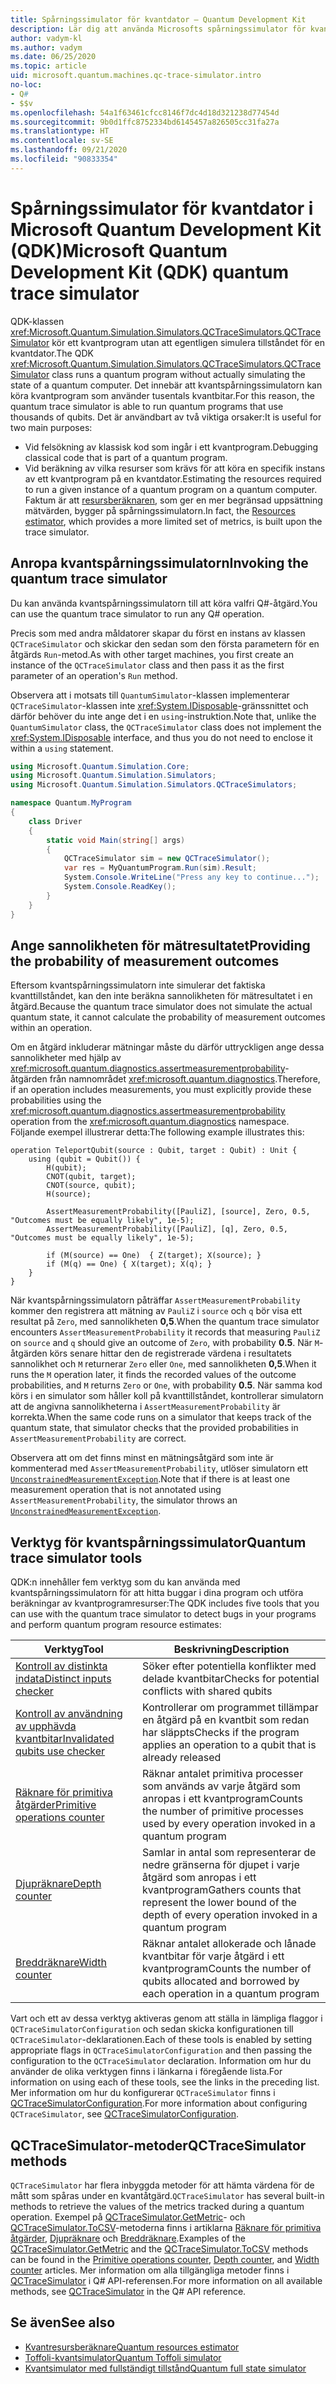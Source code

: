 ```yaml
---
title: Spårningssimulator för kvantdator – Quantum Development Kit
description: Lär dig att använda Microsofts spårningssimulator för kvantdatorer som felsöker klassisk kod och beräknar resurskraven för ett Q#-program.
author: vadym-kl
ms.author: vadym
ms.date: 06/25/2020
ms.topic: article
uid: microsoft.quantum.machines.qc-trace-simulator.intro
no-loc:
- Q#
- $$v
ms.openlocfilehash: 54a1f63461cfcc8146f7dc4d18d321238d77454d
ms.sourcegitcommit: 9b0d1ffc8752334bd6145457a826505cc31fa27a
ms.translationtype: HT
ms.contentlocale: sv-SE
ms.lasthandoff: 09/21/2020
ms.locfileid: "90833354"
---
```

# <a name="microsoft-quantum-development-kit-qdk-quantum-trace-simulator"></a><span data-ttu-id="cc513-103">Spårningssimulator för kvantdator i Microsoft Quantum Development Kit (QDK)</span><span class="sxs-lookup"><span data-stu-id="cc513-103">Microsoft Quantum Development Kit (QDK) quantum trace simulator</span></span>

<span data-ttu-id="cc513-104">QDK-klassen <xref:Microsoft.Quantum.Simulation.Simulators.QCTraceSimulators.QCTraceSimulator> kör ett kvantprogram utan att egentligen simulera tillståndet för en kvantdator.</span><span class="sxs-lookup"><span data-stu-id="cc513-104">The QDK <xref:Microsoft.Quantum.Simulation.Simulators.QCTraceSimulators.QCTraceSimulator> class runs a quantum program without actually simulating the state of a quantum computer.</span></span> <span data-ttu-id="cc513-105">Det innebär att kvantspårningssimulatorn kan köra kvantprogram som använder tusentals kvantbitar.</span><span class="sxs-lookup"><span data-stu-id="cc513-105">For this reason, the quantum trace simulator is able to run quantum programs that use thousands of qubits.</span></span>  <span data-ttu-id="cc513-106">Det är användbart av två viktiga orsaker:</span><span class="sxs-lookup"><span data-stu-id="cc513-106">It is useful for two main purposes:</span></span> 

* <span data-ttu-id="cc513-107">Vid felsökning av klassisk kod som ingår i ett kvantprogram.</span><span class="sxs-lookup"><span data-stu-id="cc513-107">Debugging classical code that is part of a quantum program.</span></span> 
* <span data-ttu-id="cc513-108">Vid beräkning av vilka resurser som krävs för att köra en specifik instans av ett kvantprogram på en kvantdator.</span><span class="sxs-lookup"><span data-stu-id="cc513-108">Estimating the resources required to run a given instance of a quantum program on a quantum computer.</span></span> <span data-ttu-id="cc513-109">Faktum är att [resursberäknaren](xref:microsoft.quantum.machines.resources-estimator), som ger en mer begränsad uppsättning mätvärden, bygger på spårningssimulatorn.</span><span class="sxs-lookup"><span data-stu-id="cc513-109">In fact, the [Resources estimator](xref:microsoft.quantum.machines.resources-estimator), which provides a more limited set of metrics, is built upon the trace simulator.</span></span>

## <a name="invoking-the-quantum-trace-simulator"></a><span data-ttu-id="cc513-110">Anropa kvantspårningssimulatorn</span><span class="sxs-lookup"><span data-stu-id="cc513-110">Invoking the quantum trace simulator</span></span>

<span data-ttu-id="cc513-111">Du kan använda kvantspårningssimulatorn till att köra valfri Q#-åtgärd.</span><span class="sxs-lookup"><span data-stu-id="cc513-111">You can use the quantum trace simulator to run any Q# operation.</span></span>

<span data-ttu-id="cc513-112">Precis som med andra måldatorer skapar du först en instans av klassen `QCTraceSimulator` och skickar den sedan som den första parametern för en åtgärds `Run`-metod.</span><span class="sxs-lookup"><span data-stu-id="cc513-112">As with other target machines, you first create an instance of the `QCTraceSimulator` class and then pass it as the first parameter of an operation's `Run` method.</span></span>

<span data-ttu-id="cc513-113">Observera att i motsats till `QuantumSimulator`-klassen implementerar `QCTraceSimulator`-klassen inte <xref:System.IDisposable>-gränssnittet och därför behöver du inte ange det i en `using`-instruktion.</span><span class="sxs-lookup"><span data-stu-id="cc513-113">Note that, unlike the `QuantumSimulator` class, the `QCTraceSimulator` class does not implement the <xref:System.IDisposable> interface, and thus you do not need to enclose it within a `using` statement.</span></span>

```csharp
using Microsoft.Quantum.Simulation.Core;
using Microsoft.Quantum.Simulation.Simulators;
using Microsoft.Quantum.Simulation.Simulators.QCTraceSimulators;

namespace Quantum.MyProgram
{
    class Driver
    {
        static void Main(string[] args)
        {
            QCTraceSimulator sim = new QCTraceSimulator();
            var res = MyQuantumProgram.Run(sim).Result;
            System.Console.WriteLine("Press any key to continue...");
            System.Console.ReadKey();
        }
    }
}
```

## <a name="providing-the-probability-of-measurement-outcomes"></a><span data-ttu-id="cc513-114">Ange sannolikheten för mätresultatet</span><span class="sxs-lookup"><span data-stu-id="cc513-114">Providing the probability of measurement outcomes</span></span>

<span data-ttu-id="cc513-115">Eftersom kvantspårningssimulatorn inte simulerar det faktiska kvanttillståndet, kan den inte beräkna sannolikheten för mätresultatet i en åtgärd.</span><span class="sxs-lookup"><span data-stu-id="cc513-115">Because the quantum trace simulator does not simulate the actual quantum state, it cannot calculate the probability of measurement outcomes within an operation.</span></span> 

<span data-ttu-id="cc513-116">Om en åtgärd inkluderar mätningar måste du därför uttryckligen ange dessa sannolikheter med hjälp av <xref:microsoft.quantum.diagnostics.assertmeasurementprobability>-åtgärden från namnområdet <xref:microsoft.quantum.diagnostics>.</span><span class="sxs-lookup"><span data-stu-id="cc513-116">Therefore, if an operation includes measurements, you must explicitly provide these probabilities using the <xref:microsoft.quantum.diagnostics.assertmeasurementprobability> operation from the <xref:microsoft.quantum.diagnostics> namespace.</span></span> <span data-ttu-id="cc513-117">Följande exempel illustrerar detta:</span><span class="sxs-lookup"><span data-stu-id="cc513-117">The following example illustrates this:</span></span>

```qsharp
operation TeleportQubit(source : Qubit, target : Qubit) : Unit {
    using (qubit = Qubit()) {
        H(qubit);
        CNOT(qubit, target);
        CNOT(source, qubit);
        H(source);

        AssertMeasurementProbability([PauliZ], [source], Zero, 0.5, "Outcomes must be equally likely", 1e-5);
        AssertMeasurementProbability([PauliZ], [q], Zero, 0.5, "Outcomes must be equally likely", 1e-5);

        if (M(source) == One)  { Z(target); X(source); }
        if (M(q) == One) { X(target); X(q); }
    }
}
```

<span data-ttu-id="cc513-118">När kvantspårningssimulatorn påträffar `AssertMeasurementProbability` kommer den registrera att mätning av `PauliZ` i `source` och `q` bör visa ett resultat på `Zero`, med sannolikheten **0,5**.</span><span class="sxs-lookup"><span data-stu-id="cc513-118">When the quantum trace simulator encounters `AssertMeasurementProbability` it records that measuring `PauliZ` on `source` and `q` should give an outcome of `Zero`, with probability **0.5**.</span></span> <span data-ttu-id="cc513-119">När `M`-åtgärden körs senare hittar den de registrerade värdena i resultatets sannolikhet och `M` returnerar `Zero` eller `One`, med sannolikheten **0,5**.</span><span class="sxs-lookup"><span data-stu-id="cc513-119">When it runs the `M` operation later, it finds the recorded values of the outcome probabilities, and `M` returns `Zero` or `One`, with probability **0.5**.</span></span> <span data-ttu-id="cc513-120">När samma kod körs i en simulator som håller koll på kvanttillståndet, kontrollerar simulatorn att de angivna sannolikheterna i `AssertMeasurementProbability` är korrekta.</span><span class="sxs-lookup"><span data-stu-id="cc513-120">When the same code runs on a simulator that keeps track of the quantum state, that simulator checks that the provided probabilities in `AssertMeasurementProbability` are correct.</span></span>

<span data-ttu-id="cc513-121">Observera att om det finns minst en mätningsåtgärd som inte är kommenterad med `AssertMeasurementProbability`, utlöser simulatorn ett [`UnconstrainedMeasurementException`](https://docs.microsoft.com/dotnet/api/microsoft.quantum.simulation.simulators.qctracesimulators.unconstrainedmeasurementexception).</span><span class="sxs-lookup"><span data-stu-id="cc513-121">Note that if there is at least one measurement operation that is not annotated using `AssertMeasurementProbability`, the simulator throws an [`UnconstrainedMeasurementException`](https://docs.microsoft.com/dotnet/api/microsoft.quantum.simulation.simulators.qctracesimulators.unconstrainedmeasurementexception).</span></span>

## <a name="quantum-trace-simulator-tools"></a><span data-ttu-id="cc513-122">Verktyg för kvantspårningssimulator</span><span class="sxs-lookup"><span data-stu-id="cc513-122">Quantum trace simulator tools</span></span>

<span data-ttu-id="cc513-123">QDK:n innehåller fem verktyg som du kan använda med kvantspårningssimulatorn för att hitta buggar i dina program och utföra beräkningar av kvantprogramresurser:</span><span class="sxs-lookup"><span data-stu-id="cc513-123">The QDK includes five tools that you can use with the quantum trace simulator to detect bugs in your programs and perform quantum program resource estimates:</span></span> 

|<span data-ttu-id="cc513-124">Verktyg</span><span class="sxs-lookup"><span data-stu-id="cc513-124">Tool</span></span> | <span data-ttu-id="cc513-125">Beskrivning</span><span class="sxs-lookup"><span data-stu-id="cc513-125">Description</span></span> |
|-----| -----|
|[<span data-ttu-id="cc513-126">Kontroll av distinkta indata</span><span class="sxs-lookup"><span data-stu-id="cc513-126">Distinct inputs checker</span></span>](xref:microsoft.quantum.machines.qc-trace-simulator.distinct-inputs) |<span data-ttu-id="cc513-127">Söker efter potentiella konflikter med delade kvantbitar</span><span class="sxs-lookup"><span data-stu-id="cc513-127">Checks for potential conflicts with shared qubits</span></span> |
|[<span data-ttu-id="cc513-128">Kontroll av användning av upphävda kvantbitar</span><span class="sxs-lookup"><span data-stu-id="cc513-128">Invalidated qubits use checker</span></span>](xref:microsoft.quantum.machines.qc-trace-simulator.invalidated-qubits)  |<span data-ttu-id="cc513-129">Kontrollerar om programmet tillämpar en åtgärd på en kvantbit som redan har släppts</span><span class="sxs-lookup"><span data-stu-id="cc513-129">Checks if the program applies an operation to a qubit that is already released</span></span> |
|[<span data-ttu-id="cc513-130">Räknare för primitiva åtgärder</span><span class="sxs-lookup"><span data-stu-id="cc513-130">Primitive operations counter</span></span>](xref:microsoft.quantum.machines.qc-trace-simulator.primitive-counter)  | <span data-ttu-id="cc513-131">Räknar antalet primitiva processer som används av varje åtgärd som anropas i ett kvantprogram</span><span class="sxs-lookup"><span data-stu-id="cc513-131">Counts the number of primitive processes used by every operation invoked in a quantum program</span></span>  |
|[<span data-ttu-id="cc513-132">Djupräknare</span><span class="sxs-lookup"><span data-stu-id="cc513-132">Depth counter</span></span>](xref:microsoft.quantum.machines.qc-trace-simulator.depth-counter)  |<span data-ttu-id="cc513-133">Samlar in antal som representerar de nedre gränserna för djupet i varje åtgärd som anropas i ett kvantprogram</span><span class="sxs-lookup"><span data-stu-id="cc513-133">Gathers counts that represent the lower bound of the depth of every operation invoked in a quantum program</span></span>   |
|[<span data-ttu-id="cc513-134">Breddräknare</span><span class="sxs-lookup"><span data-stu-id="cc513-134">Width counter</span></span>](xref:microsoft.quantum.machines.qc-trace-simulator.width-counter)  |<span data-ttu-id="cc513-135">Räknar antalet allokerade och lånade kvantbitar för varje åtgärd i ett kvantprogram</span><span class="sxs-lookup"><span data-stu-id="cc513-135">Counts the number of qubits allocated and borrowed by each operation in a quantum program</span></span> |

<span data-ttu-id="cc513-136">Vart och ett av dessa verktyg aktiveras genom att ställa in lämpliga flaggor i `QCTraceSimulatorConfiguration` och sedan skicka konfigurationen till `QCTraceSimulator`-deklarationen.</span><span class="sxs-lookup"><span data-stu-id="cc513-136">Each of these tools is enabled by setting appropriate flags in `QCTraceSimulatorConfiguration` and then passing the configuration to the `QCTraceSimulator` declaration.</span></span> <span data-ttu-id="cc513-137">Information om hur du använder de olika verktygen finns i länkarna i föregående lista.</span><span class="sxs-lookup"><span data-stu-id="cc513-137">For information on using each of these tools, see the links in the preceding list.</span></span> <span data-ttu-id="cc513-138">Mer information om hur du konfigurerar `QCTraceSimulator` finns i [QCTraceSimulatorConfiguration](xref:Microsoft.Quantum.Simulation.Simulators.QCTraceSimulators.QCTraceSimulatorConfiguration).</span><span class="sxs-lookup"><span data-stu-id="cc513-138">For more information about configuring `QCTraceSimulator`, see [QCTraceSimulatorConfiguration](xref:Microsoft.Quantum.Simulation.Simulators.QCTraceSimulators.QCTraceSimulatorConfiguration).</span></span>

## <a name="qctracesimulator-methods"></a><span data-ttu-id="cc513-139">QCTraceSimulator-metoder</span><span class="sxs-lookup"><span data-stu-id="cc513-139">QCTraceSimulator methods</span></span>

<span data-ttu-id="cc513-140">`QCTraceSimulator` har flera inbyggda metoder för att hämta värdena för de mått som spåras under en kvantåtgärd.</span><span class="sxs-lookup"><span data-stu-id="cc513-140">`QCTraceSimulator` has several built-in methods to retrieve the values of the metrics tracked during a quantum operation.</span></span> <span data-ttu-id="cc513-141">Exempel på [QCTraceSimulator.GetMetric](https://docs.microsoft.com/dotnet/api/microsoft.quantum.simulation.simulators.qctracesimulators.qctracesimulator.getmetric)- och [QCTraceSimulator.ToCSV](https://docs.microsoft.com/dotnet/api/microsoft.quantum.simulation.simulators.qctracesimulators.qctracesimulator.tocsv)-metoderna finns i artiklarna [Räknare för primitiva åtgärder](xref:microsoft.quantum.machines.qc-trace-simulator.primitive-counter), [Djupräknare](xref:microsoft.quantum.machines.qc-trace-simulator.depth-counter) och [Breddräknare](xref:microsoft.quantum.machines.qc-trace-simulator.width-counter).</span><span class="sxs-lookup"><span data-stu-id="cc513-141">Examples of the [QCTraceSimulator.GetMetric](https://docs.microsoft.com/dotnet/api/microsoft.quantum.simulation.simulators.qctracesimulators.qctracesimulator.getmetric) and the [QCTraceSimulator.ToCSV](https://docs.microsoft.com/dotnet/api/microsoft.quantum.simulation.simulators.qctracesimulators.qctracesimulator.tocsv) methods can be found in the [Primitive operations counter](xref:microsoft.quantum.machines.qc-trace-simulator.primitive-counter), [Depth counter](xref:microsoft.quantum.machines.qc-trace-simulator.depth-counter), and [Width counter](xref:microsoft.quantum.machines.qc-trace-simulator.width-counter) articles.</span></span> <span data-ttu-id="cc513-142">Mer information om alla tillgängliga metoder finns i [QCTraceSimulator](xref:Microsoft.Quantum.Simulation.Simulators.QCTraceSimulators.QCTraceSimulator) i Q# API-referensen.</span><span class="sxs-lookup"><span data-stu-id="cc513-142">For more information on all available methods, see [QCTraceSimulator](xref:Microsoft.Quantum.Simulation.Simulators.QCTraceSimulators.QCTraceSimulator) in the Q# API reference.</span></span>  

## <a name="see-also"></a><span data-ttu-id="cc513-143">Se även</span><span class="sxs-lookup"><span data-stu-id="cc513-143">See also</span></span>

- [<span data-ttu-id="cc513-144">Kvantresursberäknare</span><span class="sxs-lookup"><span data-stu-id="cc513-144">Quantum resources estimator</span></span>](xref:microsoft.quantum.machines.resources-estimator)
- [<span data-ttu-id="cc513-145">Toffoli-kvantsimulator</span><span class="sxs-lookup"><span data-stu-id="cc513-145">Quantum Toffoli simulator</span></span>](xref:microsoft.quantum.machines.toffoli-simulator)
- [<span data-ttu-id="cc513-146">Kvantsimulator med fullständigt tillstånd</span><span class="sxs-lookup"><span data-stu-id="cc513-146">Quantum full state simulator</span></span>](xref:microsoft.quantum.machines.full-state-simulator) 
